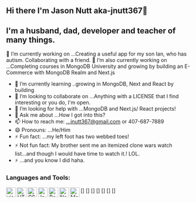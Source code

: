 ## Hi there I'm Jason Nutt aka-jnutt367👋

## I'm a husband, dad, developer and teacher of many things.
🔭 I’m currently working on ...Creating a useful app for my son Ian, who has autism. Collaborating with a friend. 
🔭 I’m also currently working on ...Completing courses in MongoDB University and growing by building an E-Commerce with MongoDB Realm and Next.js 


- 🌱 I’m currently learning ..growing in MongoDB, Next and React by building 
- 👯 I’m looking to collaborate on ...Anything with a LICENSE that I find interesting or you do, I'm open.
- 🤔 I’m looking for help with ...MongoDB and Next.js/ React projects!
- 💬 Ask me about ...How I got into this?
- 📫 How to reach me: ...jnutt367@gmail.com or 407-687-7889
- 😄 Pronouns: ...He/Him
- ⚡ Fun fact: ...my left foot has two webbed toes!
- ⚡ Not fun fact: My brother sent me an itemized clone wars watch list...and though I would have time to watch it.! LOL.
- ⚡ ...and you know I did haha.
### Languages and Tools:
[<img align="left" alt="visual studio code" width="26px" src="https://www.google.com/imgres?imgurl=https%3A%2F%2Fupload.wikimedia.org%2Fwikipedia%2Fcommons%2Fthumb%2F2%2F2d%2FVisual_Studio_Code_1.18_icon.svg%2F1200px-Visual_Studio_Code_1.18_icon.svg.png&imgrefurl=https%3A%2F%2Fcommons.wikimedia.org%2Fwiki%2FFile%3AVisual_Studio_Code_1.18_icon.svg&tbnid=7yUsA0OzuuM7dM&vet=12ahUKEwjT6qPQzvfyAhVFHVMKHfq0DkQQMygEegUIARDPAQ..i&docid=SJmrZfDHoS6zFM&w=1200&h=1195&q=visual%20studio%20code%20icon&ved=2ahUKEwjT6qPQzvfyAhVFHVMKHfq0DkQQMygEegUIARDPAQ"/>]
[<img align="left" alt="HTML5" width="26px" src="https://cdn-icons-png.flaticon.com/512/1216/1216733.png"/>]
[<img align="left" alt="CSS" width="26px" src="https://upload.wikimedia.org/wikipedia/commons/d/d5/CSS3_logo_and_wordmark.svg"/>]
[<img align="left" alt="Javascript" width="26px" src="https://images.app.goo.gl/hy4Kz9CZRHzrEkEm7"/>]
[<img align="left" alt="React" width="26px" src="https://cdn-icons-png.flaticon.com/512/1216/1216733.png"/>]
[<img align="left" alt="Next" width="26px" src="https://cdn-icons-png.flaticon.com/512/1216/1216733.png" />]
[<img align="left" alt="MongoDB" width="26px" src="https://cdn-icons-png.flaticon.com/512/1216/1216733.png" />]





<!--
**jnutt367/jnutt367** is a ✨ _special_ ✨ repository because its `README.md` (this file) appears on your GitHub profile.

Here are some ideas to get you started:

- 
-->
